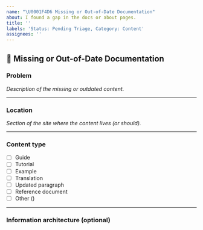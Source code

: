 ```yaml
---
name: "\U0001F4D6 Missing or Out-of-Date Documentation"
about: I found a gap in the docs or about pages.
title: ''
labels: 'Status: Pending Triage, Category: Content'
assignees: ''
---
```


<!--
Thank you for wanting to make amp.dev better.

Please replace the ✍️ HTML comments with your clear and concise responses.
-->

## 📖 Missing or Out-of-Date Documentation

### Problem

*Description of the missing or outdated content.*

<!--
For example, a missing guide explaining a concept, a step-by-step tutorial, or
something that is confusing or didn't work when you tried it.
-->

<!-- ✍️ -->

---

### Location

*Section of the site where the content lives (or should).*

<!--
For example:

Documentation > Guides & Tutorials > _____
Examples > Introduction > _____
-->

<!-- ✍️ -->

---

### Content type

<!-- ✍️ Use an [X] to mark your selection below. -->

* [ ] Guide
* [ ] Tutorial
* [ ] Example
* [ ] Translation
* [ ] Updated paragraph
* [ ] Reference document
* [ ] Other (<!-- ✍️ Please specify if chosen -->)

---

### Information architecture (optional)

<!-- ✍️ If you have ideas on how we should structure the content, tell us! -->
